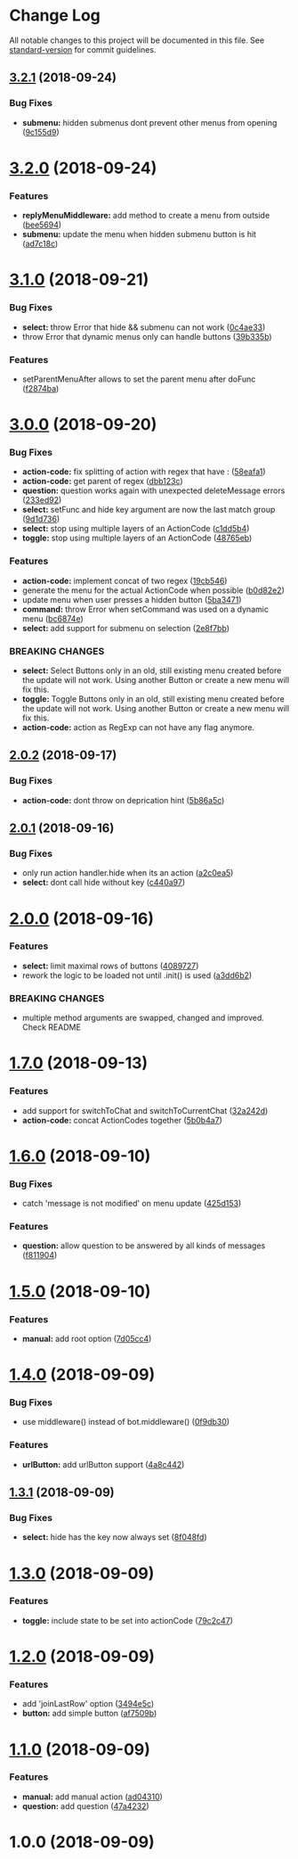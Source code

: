 # Change Log

All notable changes to this project will be documented in this file. See [standard-version](https://github.com/conventional-changelog/standard-version) for commit guidelines.

<a name="3.2.1"></a>
## [3.2.1](https://github.com/EdJoPaTo/telegraf-inline-menu/compare/v3.2.0...v3.2.1) (2018-09-24)


### Bug Fixes

* **submenu:** hidden submenus dont prevent other menus from opening ([9c155d9](https://github.com/EdJoPaTo/telegraf-inline-menu/commit/9c155d9))



<a name="3.2.0"></a>
# [3.2.0](https://github.com/EdJoPaTo/telegraf-inline-menu/compare/v3.1.0...v3.2.0) (2018-09-24)


### Features

* **replyMenuMiddleware:** add method to create a menu from outside ([bee5694](https://github.com/EdJoPaTo/telegraf-inline-menu/commit/bee5694))
* **submenu:** update the menu when hidden submenu button is hit ([ad7c18c](https://github.com/EdJoPaTo/telegraf-inline-menu/commit/ad7c18c))



<a name="3.1.0"></a>
# [3.1.0](https://github.com/EdJoPaTo/telegraf-inline-menu/compare/v3.0.0...v3.1.0) (2018-09-21)


### Bug Fixes

* **select:** throw Error that hide && submenu can not work ([0c4ae33](https://github.com/EdJoPaTo/telegraf-inline-menu/commit/0c4ae33))
* throw Error that dynamic menus only can handle buttons ([39b335b](https://github.com/EdJoPaTo/telegraf-inline-menu/commit/39b335b))


### Features

* setParentMenuAfter allows to set the parent menu after doFunc ([f2874ba](https://github.com/EdJoPaTo/telegraf-inline-menu/commit/f2874ba))



<a name="3.0.0"></a>
# [3.0.0](https://github.com/EdJoPaTo/telegraf-inline-menu/compare/v2.0.2...v3.0.0) (2018-09-20)


### Bug Fixes

* **action-code:** fix splitting of action with regex that have : ([58eafa1](https://github.com/EdJoPaTo/telegraf-inline-menu/commit/58eafa1))
* **action-code:** get parent of regex ([dbb123c](https://github.com/EdJoPaTo/telegraf-inline-menu/commit/dbb123c))
* **question:** question works again with unexpected deleteMessage errors ([233ed92](https://github.com/EdJoPaTo/telegraf-inline-menu/commit/233ed92))
* **select:** setFunc and hide key argument are now the last match group ([9d1d736](https://github.com/EdJoPaTo/telegraf-inline-menu/commit/9d1d736))
* **select:** stop using multiple layers of an ActionCode ([c1dd5b4](https://github.com/EdJoPaTo/telegraf-inline-menu/commit/c1dd5b4))
* **toggle:** stop using multiple layers of an ActionCode ([48765eb](https://github.com/EdJoPaTo/telegraf-inline-menu/commit/48765eb))


### Features

* **action-code:** implement concat of two regex ([19cb546](https://github.com/EdJoPaTo/telegraf-inline-menu/commit/19cb546))
* generate the menu for the actual ActionCode when possible ([b0d82e2](https://github.com/EdJoPaTo/telegraf-inline-menu/commit/b0d82e2))
* update menu when user presses a hidden button ([5ba3471](https://github.com/EdJoPaTo/telegraf-inline-menu/commit/5ba3471))
* **command:** throw Error when setCommand was used on a dynamic menu ([bc6874e](https://github.com/EdJoPaTo/telegraf-inline-menu/commit/bc6874e))
* **select:** add support for submenu on selection ([2e8f7bb](https://github.com/EdJoPaTo/telegraf-inline-menu/commit/2e8f7bb))


### BREAKING CHANGES

* **select:** Select Buttons only in an old, still existing menu
created before the update will not work. Using another Button or create
a new menu will fix this.
* **toggle:** Toggle Buttons only in an old, still existing menu 
created before the update will not work. Using another Button or create 
a new menu will fix this.
* **action-code:** action as RegExp can not have any flag anymore.



<a name="2.0.2"></a>
## [2.0.2](https://github.com/EdJoPaTo/telegraf-inline-menu/compare/v2.0.1...v2.0.2) (2018-09-17)


### Bug Fixes

* **action-code:** dont throw on deprication hint ([5b86a5c](https://github.com/EdJoPaTo/telegraf-inline-menu/commit/5b86a5c))



<a name="2.0.1"></a>
## [2.0.1](https://github.com/EdJoPaTo/telegraf-inline-menu/compare/v2.0.0...v2.0.1) (2018-09-16)


### Bug Fixes

* only run action handler.hide when its an action ([a2c0ea5](https://github.com/EdJoPaTo/telegraf-inline-menu/commit/a2c0ea5))
* **select:** dont call hide without key ([c440a97](https://github.com/EdJoPaTo/telegraf-inline-menu/commit/c440a97))



<a name="2.0.0"></a>
# [2.0.0](https://github.com/EdJoPaTo/telegraf-inline-menu/compare/v1.7.0...v2.0.0) (2018-09-16)


### Features

* **select:** limit maximal rows of buttons ([4089727](https://github.com/EdJoPaTo/telegraf-inline-menu/commit/4089727))
* rework the logic to be loaded not until .init() is used ([a3dd6b2](https://github.com/EdJoPaTo/telegraf-inline-menu/commit/a3dd6b2))


### BREAKING CHANGES

* multiple method arguments are swapped, changed and 
improved. Check README



<a name="1.7.0"></a>
# [1.7.0](https://github.com/EdJoPaTo/telegraf-inline-menu/compare/v1.6.0...v1.7.0) (2018-09-13)


### Features

* add support for switchToChat and switchToCurrentChat ([32a242d](https://github.com/EdJoPaTo/telegraf-inline-menu/commit/32a242d))
* **action-code:** concat ActionCodes together ([5b0b4a7](https://github.com/EdJoPaTo/telegraf-inline-menu/commit/5b0b4a7))



<a name="1.6.0"></a>
# [1.6.0](https://github.com/EdJoPaTo/telegraf-inline-menu/compare/v1.5.0...v1.6.0) (2018-09-10)


### Bug Fixes

* catch 'message is not modified' on menu update ([425d153](https://github.com/EdJoPaTo/telegraf-inline-menu/commit/425d153))


### Features

* **question:** allow question to be answered by all kinds of messages ([f811904](https://github.com/EdJoPaTo/telegraf-inline-menu/commit/f811904))



<a name="1.5.0"></a>
# [1.5.0](https://github.com/EdJoPaTo/telegraf-inline-menu/compare/v1.4.0...v1.5.0) (2018-09-10)


### Features

* **manual:** add root option ([7d05cc4](https://github.com/EdJoPaTo/telegraf-inline-menu/commit/7d05cc4))



<a name="1.4.0"></a>
# [1.4.0](https://github.com/EdJoPaTo/telegraf-inline-menu/compare/v1.3.1...v1.4.0) (2018-09-09)


### Bug Fixes

* use middleware() instead of bot.middleware() ([0f9db30](https://github.com/EdJoPaTo/telegraf-inline-menu/commit/0f9db30))


### Features

* **urlButton:** add urlButton support ([4a8c442](https://github.com/EdJoPaTo/telegraf-inline-menu/commit/4a8c442))



<a name="1.3.1"></a>
## [1.3.1](https://github.com/EdJoPaTo/telegraf-inline-menu/compare/v1.3.0...v1.3.1) (2018-09-09)


### Bug Fixes

* **select:** hide has the key now always set ([8f048fd](https://github.com/EdJoPaTo/telegraf-inline-menu/commit/8f048fd))



<a name="1.3.0"></a>
# [1.3.0](https://github.com/EdJoPaTo/telegraf-inline-menu/compare/v1.2.0...v1.3.0) (2018-09-09)


### Features

* **toggle:** include state to be set into actionCode ([79c2c47](https://github.com/EdJoPaTo/telegraf-inline-menu/commit/79c2c47))



<a name="1.2.0"></a>
# [1.2.0](https://github.com/EdJoPaTo/telegraf-inline-menu/compare/v1.1.0...v1.2.0) (2018-09-09)


### Features

* add 'joinLastRow' option ([3494e5c](https://github.com/EdJoPaTo/telegraf-inline-menu/commit/3494e5c))
* **button:** add simple button ([af7509b](https://github.com/EdJoPaTo/telegraf-inline-menu/commit/af7509b))



<a name="1.1.0"></a>
# [1.1.0](https://github.com/EdJoPaTo/telegraf-inline-menu/compare/v1.0.0...v1.1.0) (2018-09-09)


### Features

* **manual:** add manual action ([ad04310](https://github.com/EdJoPaTo/telegraf-inline-menu/commit/ad04310))
* **question:** add question ([47a4232](https://github.com/EdJoPaTo/telegraf-inline-menu/commit/47a4232))



<a name="1.0.0"></a>
# 1.0.0 (2018-09-09)
